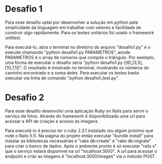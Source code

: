 # Desafio 1
Para esse desafio optei por desenvolver a solução em python pela simplicidade da linguagem  em trabalhar com vetores e facilidade de construir algo rapidamente. Para os testes unitários foi usado o framework unittest.

Para executá-lo, abra o terminal no diretório do arquivo "desafio1.py" e o execute chamando "python desafio1.py PARAMETROS", aonde PARAMETROS é o array de números que compõe o triângulo. Por exemplo, uma forma de executar o desafio seria "python desafio1.py [[6],[3,5],[10,7,1]]". O resultado é mostrado no terminal, mostrando os números do caminho encontrado e a soma deles. Para executar os testes basta executar via linha de comando "python desafio1_test.py".

# Desafio 2 

Para esse desafio desenvolvi uma aplicação Ruby on Rails para servir o serviço de fotos. Através do framework é disponibilizado uma url para acessar a API de criação e acesso às imagens.

Para executá-lo é preciso ter o ruby 2.3.1 instalado (ou algum próximo que rode o Rails 5.1). Na página do projeto então executar "bundle install" para instalar as bibliotecas necessárias e "rake db:create" e "rake db:migrate" para criar o banco de dados. Após o ambiente pronto é só executar "rails s" que o serviço estará disponível na url "localhost:3000". A url para acessar o endpoint e criar as imagens é "localhost:3000/images" via o método POST.
